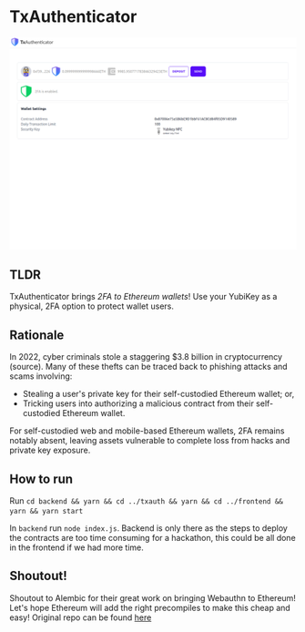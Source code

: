 # TxAuthenticator

![TxAuthenticator screenshot](screenshot.png "TxAuthenticator")

## TLDR

TxAuthenticator brings _2FA to Ethereum wallets_! Use your YubiKey as a physical, 2FA option to protect wallet users.

## Rationale

In 2022, cyber criminals stole a staggering $3.8 billion in cryptocurrency (source). Many of these thefts can be traced back to phishing attacks and scams involving:

- Stealing a user's private key for their self-custodied Ethereum wallet; or,
- Tricking users into authorizing a malicious contract from their self-custodied Ethereum wallet.

For self-custodied web and mobile-based Ethereum wallets, 2FA remains notably absent, leaving assets vulnerable to complete loss from hacks and private key exposure.

## How to run

Run `cd backend && yarn && cd ../txauth && yarn && cd ../frontend && yarn && yarn start`

In `backend` run `node index.js`. Backend is only there as the steps to deploy the contracts are too time consuming for a hackathon, this could be all done in the frontend if we had more time.

## Shoutout!

Shoutout to Alembic for their great work on bringing Webauthn to Ethereum! Let's hope Ethereum will add the right precompiles to make this cheap and easy! Original repo can be found [here](https://github.com/alembic-tech/P256-verify-signature)
